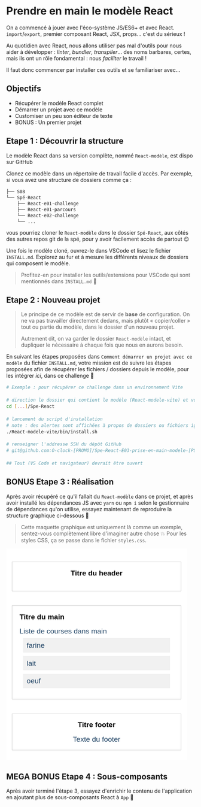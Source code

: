 # Prendre en main le modèle React

On a commencé à jouer avec l'éco-système JS/ES6+ et avec React. `import`/`export`, premier composant React, JSX, props… c'est du sérieux !

Au quotidien avec React, nous allons utiliser pas mal d'outils pour nous aider à développer : _linter_, _bundler_, _transpiler_… des noms barbares, certes, mais ils ont un rôle fondamental : nous _faciliter_ le travail !

Il faut donc commencer par installer ces outils et se familiariser avec…

## Objectifs

- Récupérer le modèle React complet
- Démarrer un projet avec ce modèle
- Customiser un peu son éditeur de texte
- BONUS : Un premier projet

## Etape 1 : Découvrir la structure

Le modèle React dans sa version complète, nommé `React-modèle`, est dispo sur GitHub

Clonez ce modèle dans un répertoire de travail facile d'accès. Par exemple, si vous avez une structure de dossiers comme ça :

```text
├── S08
└── Spé-React
    ├── React-e01-challenge
    ├── React-e01-parcours
    └── React-e02-challenge
    └── ...
```

vous pourriez cloner le `React-modèle` _dans_ le dossier `Spé-React`, aux côtés des autres repos git de la spé, pour y avoir facilement accès de partout :wink:

Une fois le modèle cloné, ouvrez-le dans VSCode et lisez le fichier `INSTALL.md`. Explorez au fur et à mesure les différents niveaux de dossiers qui composent le modèle.

> Profitez-en pour installer les outils/extensions pour VSCode qui sont mentionnés dans `INSTALL.md` :pray:

## Etape 2 : Nouveau projet

> Le principe de ce modèle est de servir de **base** de configuration. On ne va pas travailler directement dedans, mais plutôt « copier/coller » tout ou partie du modèle, dans le dossier d'un nouveau projet.
>
> Autrement dit, on va garder le dossier `React-modèle` intact, et dupliquer le nécessaire à chaque fois que nous en aurons besoin.

En suivant les étapes proposées dans `Comment démarrer un projet avec ce modèle` du fichier `INSTALL.md`, votre mission est de suivre les étapes proposées afin de récupérer les fichiers / dossiers depuis le modèle, pour les intégrer _ici_, dans ce challenge :slightly_smiling_face:

```bash
# Exemple : pour récupérer ce challenge dans un environnement Vite

# direction le dossier qui contient le modèle (React-modele-vite) et vos challenges React
cd [...]/Spe-React

# lancement du script d'installation
# note : des alertes sont affichées à propos de dossiers ou fichiers ignorés, c'est normal
./React-modele-vite/bin/install.sh

# renseigner l'addresse SSH du dépôt GitHub
# git@github.com:O-clock-[PROMO]/Spe-React-E03-prise-en-main-modele-[PSEUDO].git

## Tout (VS Code et navigateur) devrait être ouvert
```

## BONUS Etape 3 : Réalisation

Après avoir récupéré ce qu'il fallait du `React-modèle` dans ce projet, et après avoir installé les dépendances JS avec `yarn` ou `npm i` selon le gestionnaire de dépendances qu'on utilise, essayez maintenant de reproduire la structure graphique ci-dessous :muscle:

> Cette maquette graphique est uniquement là comme un exemple, sentez-vous complètement libre d'imaginer autre chose :boom: Pour les styles CSS, ça se passe dans le fichier `styles.css`.

![résultat possible](resultat.png)

## MEGA BONUS Etape 4 : Sous-composants

Après avoir terminé l'étape 3, essayez d'enrichir le contenu de l'application en ajoutant plus de sous-composants React à `App` :thinking:
